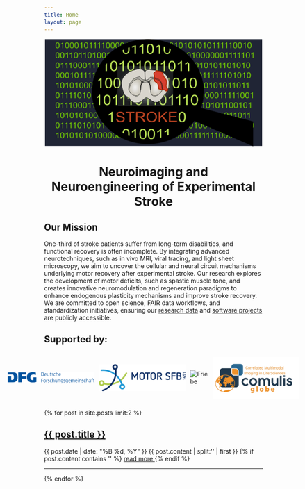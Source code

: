 ```yaml
---
title: Home
layout: page
---
```


<div style="text-align: center;">
  <img src="img/CoverDecodeStroke.png" alt="Cover" style="width: 500px; height: auto;"/>
</div>

<div style="text-align: center;">
  <h1>Neuroimaging and Neuroengineering of Experimental Stroke</h1>
</div>

## Our Mission
One-third of stroke patients suffer from long-term disabilities, and functional recovery is often incomplete. By integrating advanced neurotechniques, such as in vivo MRI, viral tracing, and light sheet microscopy, we aim to uncover the cellular and neural circuit mechanisms underlying motor recovery after experimental stroke. Our research explores the development of motor deficits, such as spastic muscle tone, and creates innovative neuromodulation and regeneration paradigms to enhance endogenous plasticity mechanisms and improve stroke recovery. We are committed to open science, FAIR data workflows, and standardization initiatives, ensuring our [research data](https://gin.g-node.org/Aswendt_Lab) and [software projects](https://github.com/orgs/Aswendt-Lab/repositories) are publicly accessible.
 
## Supported by:
<div style="display: flex; flex-direction: row; justify-content: center; align-items: center; padding: 10px; gap: 10px;">
  <img src="img/dfg_logo_schriftzug_blau.jpg" alt="DFG" style="width: 200px; height: auto;"/>
  <img src="img/CRC1451_Logo.png" alt="CRC1451" style="width: 200px; height: auto;"/>
  <img src="img/figure3.png" alt="Friebe" style="width: 200px; height: auto;"/>
  <img src="img/COMULISglobe.png" alt="COMULIS" style="width: 200px; height: auto;"/>
</div>

{% for post in site.posts limit:2 %}
   <div class="post-preview">
   <h2><a href="{{ post.url }}">{{ post.title }}</a></h2>
   <span class="post-date">{{ post.date | date: "%B %d, %Y" }}</span>
   {{ post.content | split:'<!--break-->' | first }}
   {% if post.content contains '<!--break-->' %}
        <a href="{{ post.url }}">
            read more
        </a>
   {% endif %}

   <hr>
{% endfor %}
